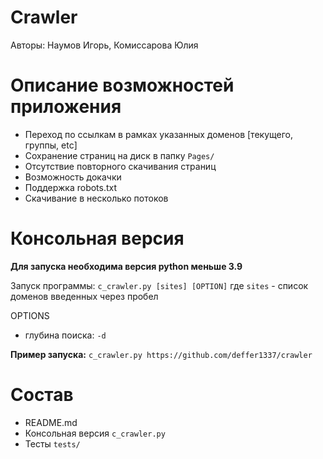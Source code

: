 # Сrawler
Авторы: Наумов Игорь, Комиссарова Юлия

# Описание возможностей приложения
- Переход по ссылкам в рамках указанных доменов [текущего, группы, etc]
- Сохранение страниц на диск в папку `Pages/`
- Отсутствие повторного скачивания страниц
- Возможность докачки
- Поддержка robots.txt
- Скачивание в несколько потоков

# Консольная версия
**Для запуска необходима версия python меньше 3.9**

Запуск программы: `c_crawler.py [sites] [OPTION]` где `sites` - список доменов введенных через пробел

OPTIONS
- глубина поиска: `-d`

**Пример запуска:**
`c_crawler.py https://github.com/deffer1337/crawler`

# Состав
- README.md
- Консольная версия `c_crawler.py`
- Тесты `tests/`
